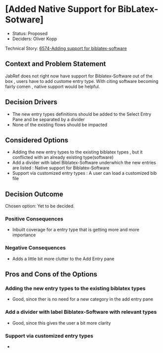 # \[Added Native Support for BibLatex-Sotware\]

* Status: Proposed
* Deciders: Oliver Kopp

Technical Story: [6574-Adding support for biblatex-software](https://github.com/JabRef/jabref/issues/6574)

## Context and Problem Statement

JabRef does not right now have support for Biblatex-Software out of the box , users have to add custome entry type.
With citing software becoming fairly comen , native support would be helpful.


## Decision Drivers

* The new entry types definitions should be added to the Select Entry Pane and be separated by a divider
* None of the existing flows should be impacted

## Considered Options

* Adding the new entry types to the existing biblatex types , but it conflicted with an already existing type(software)
* Add a divider with label Biblatex-Software underwhich the new entries are listed : Native support for Biblatex-Software
* Support via customized entry types : A user can load a customized bib file

## Decision Outcome

Chosen option: Yet to be decided.

### Positive Consequences

* Inbuilt coverage for a entry type that is getting more and more importance

### Negative Consequences

* Adds a little bit more clutter to the Add Entry pane

## Pros and Cons of the Options

### Adding the new entry types to the existing biblatex types

* Good, since ther is no need for a new category in the add entry pane

### Add a divider with label Biblatex-Software with relevant types

* Good, since this gives the user a bit more clarity

### Support via customized entry types

*
